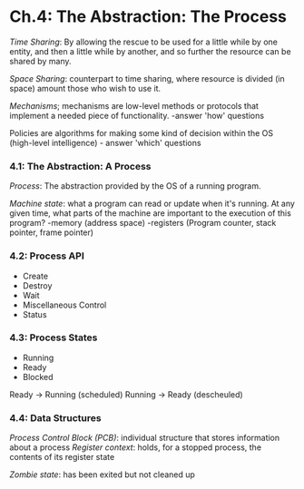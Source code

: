 # Ch.4: The Abstraction: The Process

_Time Sharing_: By allowing the rescue to be used for a little while by one entity, and then a little while by another, and so further the resource can be shared by many.

_Space Sharing_: counterpart to time sharing, where resource is divided (in space) amount those who wish to use it.

_Mechanisms_; mechanisms are low-level methods or protocols that implement a needed piece of functionality.
     -answer 'how' questions

Policies are algorithms for making some kind of decision within the OS (high-level intelligence)
     - answer 'which' questions

### 4.1: The Abstraction: A Process

_Process_: The abstraction provided by the OS of a running program.

_Machine state_: what a program can read or update when it's running. At any given time, what parts of the machine are important to the execution of this program?
     -memory (address space)
     -registers (Program counter, stack pointer, frame pointer)

### 4.2: Process API

- Create
- Destroy
- Wait
- Miscellaneous Control
- Status

### 4.3: Process States

- Running
- Ready
- Blocked

Ready -> Running (scheduled)
Running -> Ready (descheuled)

### 4.4: Data Structures

_Process Control Block (PCB)_: individual structure that stores information about a process
_Register context_: holds, for a stopped process, the contents of its register state

_Zombie state_: has been exited but not cleaned up
